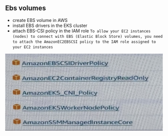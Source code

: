 ## Ebs volumes
- create EBS volume in AWS
- install EBS drivers in the EKS cluster
- attach EBS-CSI policy in the IAM role `To allow your EC2 instances (nodes) to connect with EBS (Elastic Block Store) volumes, you need to attach the AmazonEC2EBSCSI policy to the IAM role assigned to your EC2 instances`

![IMG_1474.png](../../assets/kubernetes/IMG_1474.png)